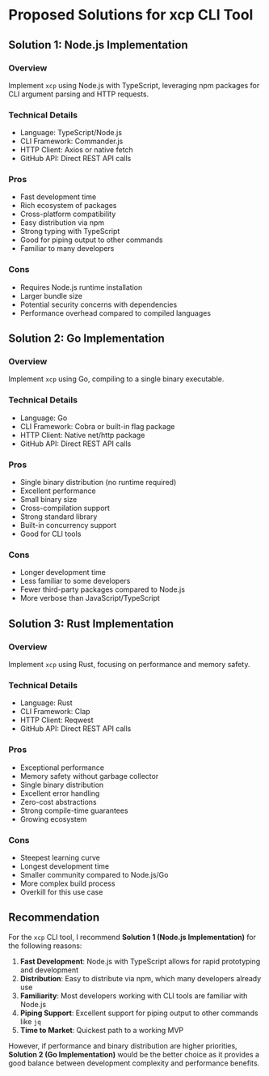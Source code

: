 # Proposed Solutions for xcp CLI Tool

## Solution 1: Node.js Implementation

### Overview
Implement `xcp` using Node.js with TypeScript, leveraging npm packages for CLI argument parsing and HTTP requests.

### Technical Details
- Language: TypeScript/Node.js
- CLI Framework: Commander.js
- HTTP Client: Axios or native fetch
- GitHub API: Direct REST API calls

### Pros
- Fast development time
- Rich ecosystem of packages
- Cross-platform compatibility
- Easy distribution via npm
- Strong typing with TypeScript
- Good for piping output to other commands
- Familiar to many developers

### Cons
- Requires Node.js runtime installation
- Larger bundle size
- Potential security concerns with dependencies
- Performance overhead compared to compiled languages

## Solution 2: Go Implementation

### Overview
Implement `xcp` using Go, compiling to a single binary executable.

### Technical Details
- Language: Go
- CLI Framework: Cobra or built-in flag package
- HTTP Client: Native net/http package
- GitHub API: Direct REST API calls

### Pros
- Single binary distribution (no runtime required)
- Excellent performance
- Small binary size
- Cross-compilation support
- Strong standard library
- Built-in concurrency support
- Good for CLI tools

### Cons
- Longer development time
- Less familiar to some developers
- Fewer third-party packages compared to Node.js
- More verbose than JavaScript/TypeScript

## Solution 3: Rust Implementation

### Overview
Implement `xcp` using Rust, focusing on performance and memory safety.

### Technical Details
- Language: Rust
- CLI Framework: Clap
- HTTP Client: Reqwest
- GitHub API: Direct REST API calls

### Pros
- Exceptional performance
- Memory safety without garbage collector
- Single binary distribution
- Excellent error handling
- Zero-cost abstractions
- Strong compile-time guarantees
- Growing ecosystem

### Cons
- Steepest learning curve
- Longest development time
- Smaller community compared to Node.js/Go
- More complex build process
- Overkill for this use case

## Recommendation

For the `xcp` CLI tool, I recommend **Solution 1 (Node.js Implementation)** for the following reasons:

1. **Fast Development**: Node.js with TypeScript allows for rapid prototyping and development
2. **Distribution**: Easy to distribute via npm, which many developers already use
3. **Familiarity**: Most developers working with CLI tools are familiar with Node.js
4. **Piping Support**: Excellent support for piping output to other commands like `jq`
5. **Time to Market**: Quickest path to a working MVP

However, if performance and binary distribution are higher priorities, **Solution 2 (Go Implementation)** would be the better choice as it provides a good balance between development complexity and performance benefits.